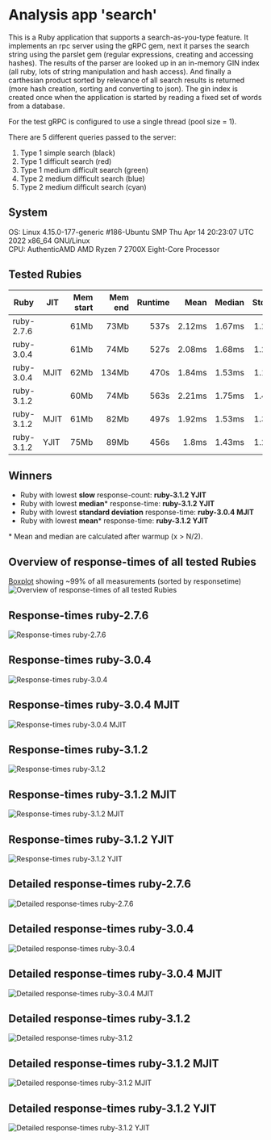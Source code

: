 # Analysis app 'search'
This is a Ruby application that supports a search-as-you-type feature.
It implements an rpc server using the gRPC gem, next it parses the search
string using the parslet gem (regular expressions, creating and accessing
hashes). The results of the parser are looked up in an in-memory GIN index
(all ruby, lots of string manipulation and hash access).
And finally a carthesian product sorted by relevance of all search results
is returned (more hash creation, sorting and converting to json).
The gin index is created once when the application is started by reading a
fixed set of words from a database.

For the test gRPC is configured to use a single thread (pool size = 1).

There are 5 different queries passed to the server:

1. Type 1 simple search (black)
2. Type 1 difficult search (red)
3. Type 1 medium difficult search (green)
4. Type 2 medium difficult search (blue)
5. Type 2 medium difficult search (cyan)

## System
OS: Linux 4.15.0-177-generic #186-Ubuntu SMP Thu Apr 14 20:23:07 UTC 2022 x86_64 GNU/Linux  
CPU: AuthenticAMD AMD Ryzen 7 2700X Eight-Core Processor  

## Tested Rubies
| Ruby                      | JIT  | Mem start |   Mem end |   Runtime |      Mean |    Median |   Std.Dev |     Slow |   Errors |        N |  GC runs |
| ------------------------- | ---- | --------: | --------: | --------: | --------: | --------: | --------: |--------: | -------: | -------: | -------: |
| ruby-2.7.6                |      |      61Mb |      73Mb |      537s |    2.12ms |    1.67ms |    1.23ms |   185270 |        0 |   750000 |        0 |
| ruby-3.0.4                |      |      61Mb |      74Mb |      527s |    2.08ms |    1.68ms |    1.27ms |   178976 |        0 |   750000 |        0 |
| ruby-3.0.4                | MJIT |      62Mb |     134Mb |      470s |    1.84ms |    1.53ms |    1.16ms |    80294 |        0 |   750000 |        0 |
| ruby-3.1.2                |      |      60Mb |      74Mb |      563s |    2.21ms |    1.75ms |    1.45ms |   191315 |        0 |   750000 |        0 |
| ruby-3.1.2                | MJIT |      61Mb |      82Mb |      497s |    1.92ms |    1.53ms |    1.36ms |   158712 |        0 |   750000 |        0 |
| ruby-3.1.2                | YJIT |      75Mb |      89Mb |      456s |     1.8ms |    1.43ms |    1.24ms |    71806 |        0 |   750000 |        0 |

## Winners

- Ruby with lowest __slow__ response-count: __ruby-3.1.2 YJIT__
- Ruby with lowest __median__* response-time: __ruby-3.1.2 YJIT__
- Ruby with lowest __standard deviation__ response-time: __ruby-3.0.4 MJIT__
- Ruby with lowest __mean__* response-time: __ruby-3.1.2 YJIT__

\* Mean and median are calculated after warmup (x > N/2).

## Overview of response-times of all tested Rubies
[Boxplot](https://en.wikipedia.org/wiki/Box_plot) showing ~99% of all measurements (sorted by responsetime)
![Overview of response-times of all tested Rubies](/data/search/plots/search_0_overview.png "Overview of response-times of all tested Rubies")

## Response-times ruby-2.7.6
![Response-times ruby-2.7.6](/data/search/plots/search_1_ruby-2.7.6.png "Response-times ruby-2.7.6")

## Response-times ruby-3.0.4
![Response-times ruby-3.0.4](/data/search/plots/search_1_ruby-3.0.4.png "Response-times ruby-3.0.4")

## Response-times ruby-3.0.4 MJIT
![Response-times ruby-3.0.4 MJIT](/data/search/plots/search_1_ruby-3.0.4%20MJIT.png "Response-times ruby-3.0.4 MJIT")

## Response-times ruby-3.1.2
![Response-times ruby-3.1.2](/data/search/plots/search_1_ruby-3.1.2.png "Response-times ruby-3.1.2")

## Response-times ruby-3.1.2 MJIT
![Response-times ruby-3.1.2 MJIT](/data/search/plots/search_1_ruby-3.1.2%20MJIT.png "Response-times ruby-3.1.2 MJIT")

## Response-times ruby-3.1.2 YJIT
![Response-times ruby-3.1.2 YJIT](/data/search/plots/search_1_ruby-3.1.2%20YJIT.png "Response-times ruby-3.1.2 YJIT")

## Detailed response-times ruby-2.7.6
![Detailed response-times ruby-2.7.6](/data/search/plots/search_2_ruby-2.7.6.png "Detailed response-times ruby-2.7.6")

## Detailed response-times ruby-3.0.4
![Detailed response-times ruby-3.0.4](/data/search/plots/search_2_ruby-3.0.4.png "Detailed response-times ruby-3.0.4")

## Detailed response-times ruby-3.0.4 MJIT
![Detailed response-times ruby-3.0.4 MJIT](/data/search/plots/search_2_ruby-3.0.4%20MJIT.png "Detailed response-times ruby-3.0.4 MJIT")

## Detailed response-times ruby-3.1.2
![Detailed response-times ruby-3.1.2](/data/search/plots/search_2_ruby-3.1.2.png "Detailed response-times ruby-3.1.2")

## Detailed response-times ruby-3.1.2 MJIT
![Detailed response-times ruby-3.1.2 MJIT](/data/search/plots/search_2_ruby-3.1.2%20MJIT.png "Detailed response-times ruby-3.1.2 MJIT")

## Detailed response-times ruby-3.1.2 YJIT
![Detailed response-times ruby-3.1.2 YJIT](/data/search/plots/search_2_ruby-3.1.2%20YJIT.png "Detailed response-times ruby-3.1.2 YJIT")

